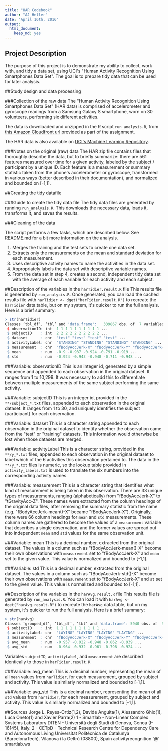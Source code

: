 ```yaml
---
title: "HAR Codebook"
author: "AJ Heller"
date: "April 16th, 2016"
output:
  html_document:
    keep_md: yes
---
```


## Project Description
The purpose of this project is to demonstrate my ability to collect, work with, and tidy a data set, using UCI's "Human Activity Recognition Using Smartphones Data Set". The goal is to prepare tidy data that can be used for later analysis.



##Study design and data processing

###Collection of the raw data
The "Human Activity Recognition Using Smartphones Data Set" (HAR data) is comprised of accelerometer and gyroscope readings from a Samsung Galaxy S smartphone, worn on 30 volunteers, performing six different activities.

The data is downloaded and unzipped in the R script `run_analysis.R`, from [this Amazon Cloudfront url](https://d396qusza40orc.cloudfront.net/getdata%2Fprojectfiles%2FUCI%20HAR%20Dataset.zip) provided as part of the assignment.

The HAR data is also available on [UCI's Machine Learning Repository](http://archive.ics.uci.edu/ml/datasets/Human+Activity+Recognition+Using+Smartphones).



###Notes on the original (raw) data 
The HAR zip file contains files that thoroughly describe the data, but to briefly summarize: there are 561 features measured over time for a given activity, labeled by the subject / participant by a unique ID. Each feature is a measurement or summary statistic taken from the phone's accelerometer or gyroscope, transformed in various ways (better described in their documentation), and normalized and bounded on [-1,1].




##Creating the tidy datafile

###Guide to create the tidy data file
The tidy data files are generated by running `run_analysis.R`. This downloads the necessary data, loads it, transforms it, and saves the results.

###Cleaning of the data

The script performs a few tasks, which are described below. See [README.md](README.md) for a bit more information on the analysis.

1. Merges the training and the test sets to create one data set.
2. Extracts only the measurements on the mean and standard deviation for each measurement.
3. Uses descriptive activity names to name the activities in the data set.
4. Appropriately labels the data set with descriptive variable names.
5. From the data set in step 4, creates a second, independent tidy data set with the average of each variable for each activity and each subject.


##Description of the variables in the `harTidier.result.R` file
This results file is generated by `run_analysis.R`. Once generated, you can load the cached results file with `harTidier <- dget("harTidier.result.R")` to recreate the `harTidier` data.table, but on my system, it's quicker to run the full analysis. Here is a brief summary:

```R
> str(harTidier)
Classes ‘tbl_df’, ‘tbl’ and 'data.frame':	339867 obs. of  7 variables:
 $ observationID: int  1 1 1 1 1 1 1 1 1 1 ...
 $ subjectID    : int  2 2 2 2 2 2 2 2 2 2 ...
 $ dataset      : chr  "test" "test" "test" "test" ...
 $ activityLabel: chr  "STANDING" "STANDING" "STANDING" "STANDING" ...
 $ measurement  : chr  "fBodyAccJerk-X" "fBodyAccJerk-Y" "fBodyAccJerk-Z" "fBodyAccMag" ...
 $ mean         : num  -0.9 -0.937 -0.924 -0.791 -0.919 ...
 $ std          : num  -0.924 -0.943 -0.948 -0.711 -0.948 ...
 ```

###Variable: observationID
This is an integer id, generated by a simple sequence and appended to each observation in the original dataset. It ranges from 1 to 10,299. It was necessary to add this to differentiate between multiple measurements of the same subject performing the same activity.

###Variable: subjectID
This is an integer id, provided in the `**/subject_*.txt` files, appended to each observation in the original dataset. It ranges from 1 to 30, and uniquely identifies the subject (participant) for each observation.

###Variable: dataset
This is a character string appended to each observation in the original dataset to identify whether the observation came from the "test" or "training" datasets. This information would otherwise be lost when those datasets are merged.

###Variable: activityLabel
This is a character string, provided in the `**/y_*.txt` files, appended to each observation in the original dataset to label which of the 6 activities this observation pertained to. The data in the `**/y_*.txt` files is numeric, so the lookup table provided in `activity_labels.txt` is used to translate the six numbers into the corresponding activity names.

###Variable: measurement
This is a character string that identifies what kind of measurement is being taken in this observation. There are 33 unique types of measurements, ranging (alphabetically) from "fBodyAccJerk-X" to "tGravityAcc-Z". These names were extracted from the column headings of the original data files, after removing the summary statistic from the name (e.g. "fBodyAccJerk-mean()-X" became "fBodyAccJerk-X"). Originally, there were 66 column headings for `mean` and `std` measurements. These column names are gathered to become the values of a `measurement` variable that describes a single observation, and the former values are spread out into independent `mean` and `std` values for the same observation unit.

###Variable: mean
This is a decimal number, extracted from the original dataset. The values in a column such as "fBodyAccJerk-mean()-X" become their own observations with `measurement` set to "fBodyAccJerk-X" and `mean` set to the given value. This value is normalized and bounded to [-1,1].

###Variable: std
This is a decimal number, extracted from the original dataset. The values in a column such as "fBodyAccJerk-std()-X" become their own observations with `measurement` set to "fBodyAccJerk-X" and `st` set to the given value. This value is normalized and bounded to [-1,1].



##Description of the variables in the `harAvg.result.R` file
This results file is generated by `run_analysis.R`. You can load it with `harAvg <- dget("harAvg.result.R")` to recreate the `harAvg` data.table, but on my system, it's quicker to run the full analysis. Here is a brief summary:

```R
> str(harAvg)
Classes ‘grouped_df’, ‘tbl_df’, ‘tbl’ and 'data.frame':	5940 obs. of  5 variables:
 $ subjectID    : int  1 1 1 1 1 1 1 1 1 1 ...
 $ activityLabel: chr  "LAYING" "LAYING" "LAYING" "LAYING" ...
 $ measurement  : chr  "fBodyAccJerk-X" "fBodyAccJerk-Y" "fBodyAccJerk-Z" "fBodyAccMag" ...
 $ avg_mean     : num  -0.957 -0.922 -0.948 -0.862 -0.939 ...
 $ avg_std      : num  -0.964 -0.932 -0.961 -0.798 -0.924 ...
```
Variables `subjectID`, `activityLabel`, and `measurement` are described identically to those in `harTidier.result.R`

###Variable: avg_mean
This is a decimal number, representing the mean of all `mean` values from `harTidier`, for each measurement, grouped by subject and activity. This value is similarly normalized and bounded to [-1,1].

###Variable: avg_std
This is a decimal number, representing the mean of all `std` values from `harTidier`, for each measurement, grouped by subject and activity. This value is similarly normalized and bounded to [-1,1].




##Sources
Jorge L. Reyes-Ortiz(1,2), Davide Anguita(1), Alessandro Ghio(1), Luca Oneto(1) and Xavier Parra(2)
1 - Smartlab - Non-Linear Complex Systems Laboratory
DITEN - Università degli Studi di Genova, Genoa (I-16145), Italy. 
2 - CETpD - Technical Research Centre for Dependency Care and Autonomous Living
Universitat Politècnica de Catalunya (BarcelonaTech). Vilanova i la Geltrú (08800), Spain
activityrecognition '@' smartlab.ws


